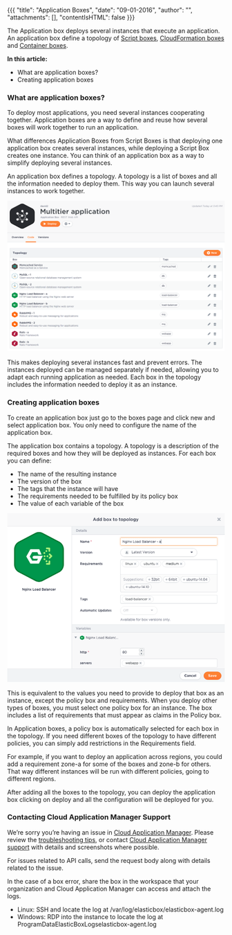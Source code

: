 {{{ "title": "Application Boxes",
"date": "09-01-2016",
"author": "",
"attachments": [],
"contentIsHTML": false
}}}

The Application box deploys several instances that execute an application. An application box define a topology of [Script boxes](./script-box.md), [CloudFormation boxes](./cloudformation-box.md) and [Container boxes](./docker-container-service.md).

**In this article:**

* What are application boxes?
* Creating application boxes

### What are application boxes?

To deploy most applications, you need several instances cooperating together. Application boxes are a way to define and reuse how several boxes will work together to run an application.

What differences Application Boxes from Script Boxes is that deploying one application box creates several instances, while deploying a Script Box creates one instance. You can think of an application box as a way to simplify deploying several instances.

An application box defines a topology. A topology is a list of boxes and all the information needed to deploy them. This way you can launch several instances to work together.

![applicationboxes1.png](../images/cloud-application-manager/applicationboxes1.png)

This makes deploying several instances fast and prevent errors. The instances deployed can be managed separately if needed, allowing you to adapt each running application as needed. Each box in the topology includes the information needed to deploy it as an instance.

### Creating application boxes

To create an application box just go to the boxes page and click new and select application box. You only need to configure the name of the application box.

The application box contains a topology. A topology is a description of the required boxes and how they will be deployed as instances. For each box you can define:

* The name of the resulting instance
* The version of the box
* The tags that the instance will have
* The requirements needed to be fulfilled by its policy box
* The value of each variable of the box

![applicationboxes2.png](../images/cloud-application-manager/applicationboxes2.png)

This is equivalent to the values you need to provide to deploy that box as an instance, except the policy box and requirements. When you deploy other types of boxes, you must select one policy box for an instance. The box includes a list of requirements that must appear as claims in the Policy box.

In Application boxes, a policy box is automatically selected for each box in the topology. If you need different boxes of the topology to have different policies, you can simply add restrictions in the Requirements field.

For example, if you want to deploy an application across regions, you could add a requirement zone-a for some of the boxes and zone-b for others. That way different instances will be run with different policies, going to different regions.

After adding all the boxes to the topology, you can deploy the application box clicking on deploy and all the configuration will be deployed for you.

### Contacting Cloud Application Manager Support

We’re sorry you’re having an issue in [Cloud Application Manager](//www.ctl.io/cloud-application-manager/). Please review the [troubleshooting tips](./troubleshooting-tips.md), or contact [Cloud Application Manager support](mailto:support@elasticbox.com) with details and screenshots where possible.

For issues related to API calls, send the request body along with details related to the issue.

In the case of a box error, share the box in the workspace that your organization and Cloud Application Manager can access and attach the logs.
* Linux: SSH and locate the log at /var/log/elasticbox/elasticbox-agent.log
* Windows: RDP into the instance to locate the log at ProgramDataElasticBoxLogselasticbox-agent.log
